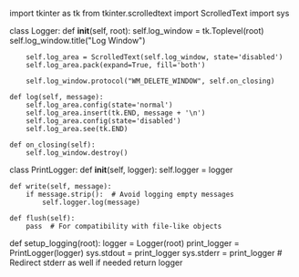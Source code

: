 import tkinter as tk
from tkinter.scrolledtext import ScrolledText
import sys

class Logger:
    def __init__(self, root):
        self.log_window = tk.Toplevel(root)
        self.log_window.title("Log Window")
        
        self.log_area = ScrolledText(self.log_window, state='disabled')
        self.log_area.pack(expand=True, fill='both')
        
        self.log_window.protocol("WM_DELETE_WINDOW", self.on_closing)
    
    def log(self, message):
        self.log_area.config(state='normal')
        self.log_area.insert(tk.END, message + '\n')
        self.log_area.config(state='disabled')
        self.log_area.see(tk.END)
    
    def on_closing(self):
        self.log_window.destroy()

class PrintLogger:
    def __init__(self, logger):
        self.logger = logger
    
    def write(self, message):
        if message.strip():  # Avoid logging empty messages
            self.logger.log(message)
    
    def flush(self):
        pass  # For compatibility with file-like objects

def setup_logging(root):
    logger = Logger(root)
    print_logger = PrintLogger(logger)
    sys.stdout = print_logger
    sys.stderr = print_logger  # Redirect stderr as well if needed
    return logger
